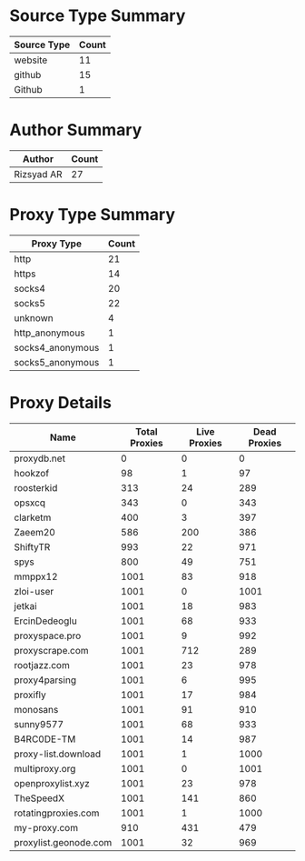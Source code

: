 # Source Type Summary

| Source Type | Count |
|-------------|-------|
| website | 11 |
| github | 15 |
| Github | 1 |


# Author Summary

| Author | Count |
|--------|-------|
| Rizsyad AR | 27 |


# Proxy Type Summary

| Proxy Type | Count |
|------------|-------|
| http | 21 |
| https | 14 |
| socks4 | 20 |
| socks5 | 22 |
| unknown | 4 |
| http_anonymous | 1 |
| socks4_anonymous | 1 |
| socks5_anonymous | 1 |


# Proxy Details

| Name | Total Proxies | Live Proxies | Dead Proxies |
|------|---------------|--------------|---------------|
| proxydb.net | 0 | 0 | 0 |
| hookzof | 98 | 1 | 97 |
| roosterkid | 313 | 24 | 289 |
| opsxcq | 343 | 0 | 343 |
| clarketm | 400 | 3 | 397 |
| Zaeem20 | 586 | 200 | 386 |
| ShiftyTR | 993 | 22 | 971 |
| spys | 800 | 49 | 751 |
| mmppx12 | 1001 | 83 | 918 |
| zloi-user | 1001 | 0 | 1001 |
| jetkai | 1001 | 18 | 983 |
| ErcinDedeoglu | 1001 | 68 | 933 |
| proxyspace.pro | 1001 | 9 | 992 |
| proxyscrape.com | 1001 | 712 | 289 |
| rootjazz.com | 1001 | 23 | 978 |
| proxy4parsing | 1001 | 6 | 995 |
| proxifly | 1001 | 17 | 984 |
| monosans | 1001 | 91 | 910 |
| sunny9577 | 1001 | 68 | 933 |
| B4RC0DE-TM | 1001 | 14 | 987 |
| proxy-list.download | 1001 | 1 | 1000 |
| multiproxy.org | 1001 | 0 | 1001 |
| openproxylist.xyz | 1001 | 23 | 978 |
| TheSpeedX | 1001 | 141 | 860 |
| rotatingproxies.com | 1001 | 1 | 1000 |
| my-proxy.com | 910 | 431 | 479 |
| proxylist.geonode.com | 1001 | 32 | 969 |
